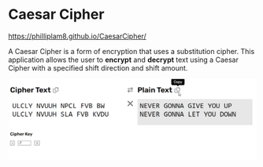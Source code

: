 # Caesar Cipher
https://philliplam8.github.io/CaesarCipher/

A Caesar Cipher is a form of encryption that uses a substitution cipher.
This application allows the user to **encrypt** and **decrypt** text using a Caesar Cipher with a specified shift direction and shift amount.

![demo image](https://raw.githubusercontent.com/philliplam8/CaesarCipher/main/assets/CaesarCipherDemo.png)
